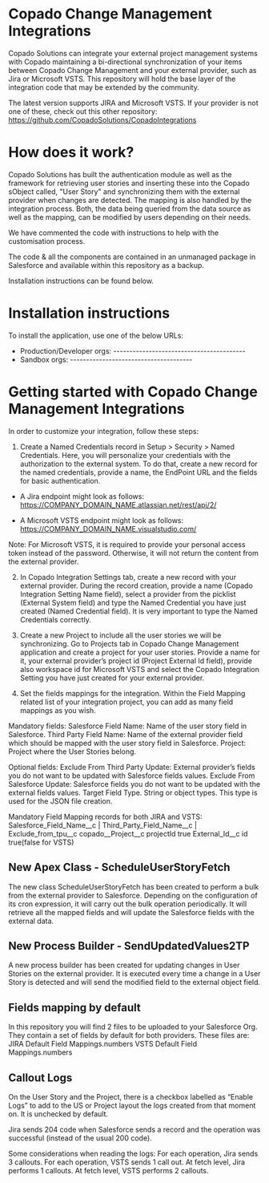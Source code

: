 # Copado Change Management Integrations

Copado Solutions can integrate your external project management systems with Copado maintaining a bi-directional synchronization of your items between Copado Change Management and your external provider, such as Jira or Microsoft VSTS. This repository will hold the base layer of the integration code that may be extended by the community.

The latest version supports JIRA and Microsoft VSTS.
If your provider is not one of these, check out this other repository: https://github.com/CopadoSolutions/CopadoIntegrations

# How does it work?
Copado Solutions has built the authentication module as well as the framework for retrieving user stories and inserting these into the Copado sObject called, "User Story" and synchronizing them with the external provider when changes are detected.  The mapping is also handled by the integration process.  Both, the data being queried from the data source as well as the mapping, can be modified by users depending on their needs.  

We have commented the code with instructions to help with the customisation process.

The code & all the components are contained in an unmanaged package in Salesforce and available within this repository as a backup.

Installation instructions can be found below.

# Installation instructions
To install the application, use one of the below URLs:
- Production/Developer orgs:  -----------------------------------------
- Sandbox orgs: --------------------------------------

# Getting started with Copado Change Management Integrations

In order to customize your integration, follow these steps:

1) Create a Named Credentials record in Setup > Security > Named Credentials.
Here, you will personalize your credentials with the authorization to the external system. To do that, create a new record for the named credentials, provide a name, the EndPoint URL and the fields for basic authentication.

- A Jira endpoint might look as follows: https://COMPANY_DOMAIN_NAME.atlassian.net/rest/api/2/

- A Microsoft VSTS endpoint might look as follows: https://COMPANY_DOMAIN_NAME.visualstudio.com/

Note: For Microsoft VSTS, it is required to provide your personal access token instead of the password. Otherwise, it will not return the content from the external provider.


2) In Copado Integration Settings tab, create a new record with your external provider. During the record creation, provide a name (Copado Integration Setting Name field), select a provider from the picklist (External System field) and type the Named Credential you have just created (Named Credential field). It is very important to type the Named Credentials correctly.

3) Create a new Project to include all the user stories we will be synchronizing.
Go to Projects tab in Copado Change Management application and create a project for your user stories. Provide a name for it, your external provider’s project id (Project External Id field), provide also workspace id for Microsoft VSTS and select the Copado Integration Setting you have just created for your external provider.

4) Set the fields mappings for the integration.
Within the Field Mapping related list of your integration project, you can add as many field mappings as you wish. 

Mandatory fields:
Salesforce Field Name: Name of the user story field in Salesforce.
Third Party Field Name: Name of the external provider field which should be mapped with the user story field in Salesforce.
Project: Project where the User Stories belong.

Optional fields:
Exclude From Third Party Update: External provider’s fields you do not want to be updated with Salesforce fields values.
Exclude From Salesforce Update: Salesforce fields you do not want to be updated with the external fields values.
Target Field Type. String or object types. This type is used for the JSON file creation.

Mandatory Field Mapping records for both JIRA and VSTS:
Salesforce_Field_Name__c | Third_Party_Field_Name__c | Exclude_from_tpu__c
       copado__Project__c 		   projectId 		      true
       External_Id__c        	     id            	      true(false for VSTS)

## New Apex Class - ScheduleUserStoryFetch 
The new class ScheduleUserStoryFetch has been created to perform a bulk from the external provider to Salesforce. Depending on the configuration of its cron expression, it will carry out the bulk operation periodically. It will retrieve all the mapped fields and will update the Salesforce fields with the external data.

## New Process Builder - SendUpdatedValues2TP
A new process builder has been created for updating changes in User Stories on the external provider. It is executed every time a change in a User Story is detected and will send the modified field to the external object field.



## Fields mapping by default
In this repository you will find 2 files to be uploaded to your Salesforce Org. They contain a set of fields by default for both providers. 
These files are:
JIRA Default Field Mappings.numbers
VSTS Default Field Mappings.numbers


## Callout Logs
On the User Story and the Project, there is a checkbox labelled as “Enable Logs” to add to the US or Project layout the logs created from that moment on. It is unchecked by default.

Jira sends 204 code when Salesforce sends a record and the operation was successful (instead of the usual 200 code). 

Some considerations when reading the logs:
For each operation, Jira sends 3 callouts.
For each operation, VSTS sends 1 call out.
At fetch level, Jira performs 1 callouts.
At fetch level, VSTS performs 2 callouts.


